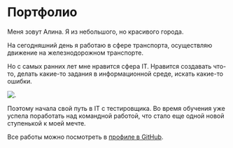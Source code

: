 # Портфолио

Меня зовут Алина. Я из небольшого, но красивого города.

На сегодняшний день я работаю в сфере транспорта, осуществляю движение на железнодорожном транспорте.

Но с самых ранних лет мне нравится сфера IT. Нравится создавать что-то, делать какие-то задания в информационной среде, искать какие-то ошибки. 

![.](https://netology-code.github.io/git-homeworks/introduction/assets/logo.png)

Поэтому начала свой путь в IT с тестировщика. Во время обучения уже успела поработать над командной работой, что стало еще одной новой ступенькой к моей мечте.

Все работы можно посмотреть в [профиле в GitHub](https://github.com/BerryDream7).

